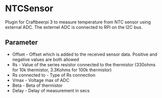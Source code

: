 # NTCSensor

Plugin for Craftbeerpi 3 to measure temperature from NTC sensor using external ADC. The externel ADC is connected to RPi on the I2C bus.


## Parameter

* Offset - Offset which is added to the received sensor data. Positive and negative values are both allowed
* Rs - Value of the series resistor connected to the thermistor  (330ohms for 10k thermistor, 3.3Kohms for 100k thermistor)
* Rs connected to - Type of Rs connection
* Vmax - Voltage max of ADC
* Beta - Beta of thermistor
* Delay - Delay of measurement in secs

